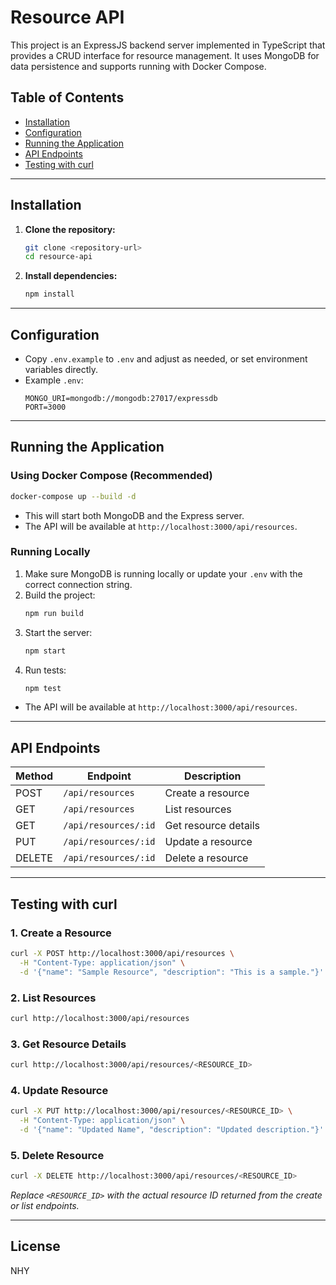 # Resource API

This project is an ExpressJS backend server implemented in TypeScript that provides a CRUD interface for resource management. It uses MongoDB for data persistence and supports running with Docker Compose.

## Table of Contents
- [Installation](#installation)
- [Configuration](#configuration)
- [Running the Application](#running-the-application)
- [API Endpoints](#api-endpoints)
- [Testing with curl](#testing-with-curl)

---

## Installation

1. **Clone the repository:**
   ```sh
   git clone <repository-url>
   cd resource-api
   ```

2. **Install dependencies:**
   ```sh
   npm install
   ```

---

## Configuration

- Copy `.env.example` to `.env` and adjust as needed, or set environment variables directly.
- Example `.env`:
  ```
  MONGO_URI=mongodb://mongodb:27017/expressdb
  PORT=3000
  ```

---

## Running the Application

### Using Docker Compose (Recommended)

```sh
docker-compose up --build -d
```
- This will start both MongoDB and the Express server.
- The API will be available at `http://localhost:3000/api/resources`.

### Running Locally

1. Make sure MongoDB is running locally or update your `.env` with the correct connection string.
2. Build the project:
   ```sh
   npm run build
   ```
3. Start the server:
   ```sh
   npm start
   ```
4. Run tests:
   ```sh
   npm test
   ```
- The API will be available at `http://localhost:3000/api/resources`.

---

## API Endpoints

| Method | Endpoint                | Description              |
|--------|-------------------------|--------------------------|
| POST   | `/api/resources`        | Create a resource        |
| GET    | `/api/resources`        | List resources           |
| GET    | `/api/resources/:id`    | Get resource details     |
| PUT    | `/api/resources/:id`    | Update a resource        |
| DELETE | `/api/resources/:id`    | Delete a resource        |

---

## Testing with curl

### 1. Create a Resource

```sh
curl -X POST http://localhost:3000/api/resources \
  -H "Content-Type: application/json" \
  -d '{"name": "Sample Resource", "description": "This is a sample."}'
```

### 2. List Resources

```sh
curl http://localhost:3000/api/resources
```

### 3. Get Resource Details

```sh
curl http://localhost:3000/api/resources/<RESOURCE_ID>
```

### 4. Update Resource

```sh
curl -X PUT http://localhost:3000/api/resources/<RESOURCE_ID> \
  -H "Content-Type: application/json" \
  -d '{"name": "Updated Name", "description": "Updated description."}'
```

### 5. Delete Resource

```sh
curl -X DELETE http://localhost:3000/api/resources/<RESOURCE_ID>
```

_Replace `<RESOURCE_ID>` with the actual resource ID returned from the create or list endpoints._

---

## License

NHY
